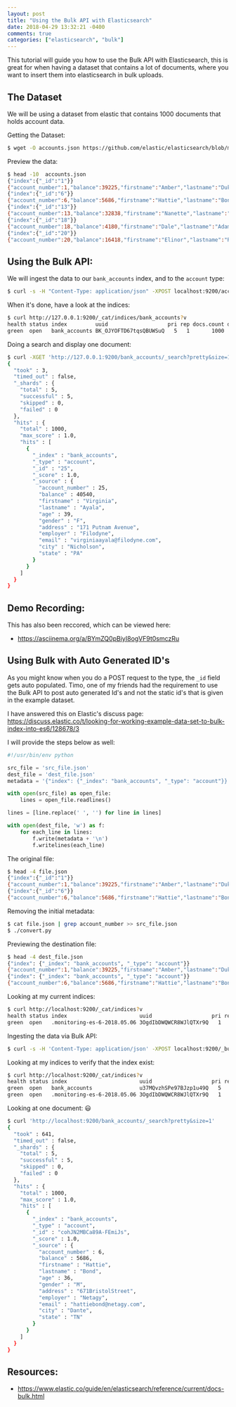 ```yaml
---
layout: post
title: "Using the Bulk API with Elasticsearch"
date: 2018-04-29 13:32:21 -0400
comments: true
categories: ["elasticsearch", "bulk"] 
---
```


This tutorial will guide you how to use the Bulk API with Elasticsearch, this is great for when having a dataset that contains a lot of documents, where you want to insert them into elasticsearch in bulk uploads.

<script id="mNCC" language="javascript">
    medianet_width = "728";
    medianet_height = "90";
    medianet_crid = "218284798";
    medianet_versionId = "3111299"; 
  </script>
<script src="//contextual.media.net/nmedianet.js?cid=8CUD78FSV"></script>

## The Dataset

We will be using a dataset from elastic that contains 1000 documents that holds account data. 

Getting the Dataset:

```bash
$ wget -O accounts.json https://github.com/elastic/elasticsearch/blob/master/docs/src/test/resources/accounts.json?raw=true
```

Preview the data:

```bash
$ head -10  accounts.json
{"index":{"_id":"1"}}
{"account_number":1,"balance":39225,"firstname":"Amber","lastname":"Duke","age":32,"gender":"M","address":"880 Holmes Lane","employer":"Pyrami","email":"amberduke@pyrami.com","city":"Brogan","state":"IL"}
{"index":{"_id":"6"}}
{"account_number":6,"balance":5686,"firstname":"Hattie","lastname":"Bond","age":36,"gender":"M","address":"671 Bristol Street","employer":"Netagy","email":"hattiebond@netagy.com","city":"Dante","state":"TN"}
{"index":{"_id":"13"}}
{"account_number":13,"balance":32838,"firstname":"Nanette","lastname":"Bates","age":28,"gender":"F","address":"789 Madison Street","employer":"Quility","email":"nanettebates@quility.com","city":"Nogal","state":"VA"}
{"index":{"_id":"18"}}
{"account_number":18,"balance":4180,"firstname":"Dale","lastname":"Adams","age":33,"gender":"M","address":"467 Hutchinson Court","employer":"Boink","email":"daleadams@boink.com","city":"Orick","state":"MD"}
{"index":{"_id":"20"}}
{"account_number":20,"balance":16418,"firstname":"Elinor","lastname":"Ratliff","age":36,"gender":"M","address":"282 Kings Place","employer":"Scentric","email":"elinorratliff@scentric.com","city":"Ribera","state":"WA"}

```

## Using the Bulk API:

We will ingest the data to our `bank_accounts` index, and to the `account` type:

```bash
$ curl -s -H "Content-Type: application/json" -XPOST localhost:9200/accounts/docs/_bulk --data-binary "@accounts.json"
```

When it's done, have a look at the indices:

```bash
$ curl http://127.0.0.1:9200/_cat/indices/bank_accounts?v
health status index         uuid                   pri rep docs.count docs.deleted store.size pri.store.size
green  open   bank_accounts BK_OJYOFTD67tqsQBUWSuQ   5   1       1000            0    950.3kb        475.1kb
```

Doing a search and display one document:

```bash
$ curl -XGET 'http://127.0.0.1:9200/bank_accounts/_search?pretty&size=1'
{
  "took" : 3,
  "timed_out" : false,
  "_shards" : {
    "total" : 5,
    "successful" : 5,
    "skipped" : 0,
    "failed" : 0
  },
  "hits" : {
    "total" : 1000,
    "max_score" : 1.0,
    "hits" : [
      {
        "_index" : "bank_accounts",
        "_type" : "account",
        "_id" : "25",
        "_score" : 1.0,
        "_source" : {
          "account_number" : 25,
          "balance" : 40540,
          "firstname" : "Virginia",
          "lastname" : "Ayala",
          "age" : 39,
          "gender" : "F",
          "address" : "171 Putnam Avenue",
          "employer" : "Filodyne",
          "email" : "virginiaayala@filodyne.com",
          "city" : "Nicholson",
          "state" : "PA"
        }
      }
    ]
  }
}

```

## Demo Recording:

This has also been reccored, which can be viewed here:

- https://asciinema.org/a/BYmZQ0pBiyI8ogVF9t0smczRu

## Using Bulk with Auto Generated ID's

As you might know when you do a POST request to the type, the `_id` field gets auto populated. Timo, one of my friends had the requirement to use the Bulk API to post auto generated Id's and not the static id's that is given in the example dataset.

I have answered this on Elastic's discuss page: https://discuss.elastic.co/t/looking-for-working-example-data-set-to-bulk-index-into-es6/128678/3

I will provide the steps below as well:

```python convert.py 
#!/usr/bin/env python

src_file = 'src_file.json'
dest_file = 'dest_file.json'
metadata = '{"index": {"_index": "bank_accounts", "_type": "account"}}'

with open(src_file) as open_file:
    lines = open_file.readlines()

lines = [line.replace(' ', '') for line in lines]

with open(dest_file, 'w') as f:
    for each_line in lines:
        f.write(metadata + '\n')
        f.writelines(each_line)
``` 

The original file:

```bash
$ head -4 file.json 
{"index":{"_id":"1"}}
{"account_number":1,"balance":39225,"firstname":"Amber","lastname":"Duke","age":32,"gender":"M","address":"880 Holmes Lane","employer":"Pyrami","email":"amberduke@pyrami.com","city":"Brogan","state":"IL"}
{"index":{"_id":"6"}}
{"account_number":6,"balance":5686,"firstname":"Hattie","lastname":"Bond","age":36,"gender":"M","address":"671 Bristol Street","employer":"Netagy","email":"hattiebond@netagy.com","city":"Dante","state":"TN"}
```

Removing the initial metadata:

```bash
$ cat file.json | grep account_number >> src_file.json
$ ./convert.py 
```

Previewing the destination file:

```bash
$ head -4 dest_file.json 
{"index": {"_index": "bank_accounts", "_type": "account"}}
{"account_number":1,"balance":39225,"firstname":"Amber","lastname":"Duke","age":32,"gender":"M","address":"880HolmesLane","employer":"Pyrami","email":"amberduke@pyrami.com","city":"Brogan","state":"IL"}
{"index": {"_index": "bank_accounts", "_type": "account"}}
{"account_number":6,"balance":5686,"firstname":"Hattie","lastname":"Bond","age":36,"gender":"M","address":"671BristolStreet","employer":"Netagy","email":"hattiebond@netagy.com","city":"Dante","state":"TN"}
```

Looking at my current indices:

```bash
$ curl http://localhost:9200/_cat/indices?v
health status index                       uuid                   pri rep docs.count docs.deleted store.size pri.store.size
green  open   .monitoring-es-6-2018.05.06 3OgdIbDWQWCR8WJlQTXr9Q   1   1     114715            6      104mb           50mb
```

Ingesting the data via Bulk API:

```bash
$ curl -s -H 'Content-Type: application/json' -XPOST localhost:9200/_bulk --data-binary @dest_file.json 
```

Looking at my indices to verify that the index exist:

```bash
$ curl http://localhost:9200/_cat/indices?v
health status index                       uuid                   pri rep docs.count docs.deleted store.size pri.store.size
green  open   bank_accounts               u37MQvzhSPe97BJzp1u49Q   5   1       1000            0    296.4kb           690b
green  open   .monitoring-es-6-2018.05.06 3OgdIbDWQWCR8WJlQTXr9Q   1   1     114750            6    103.9mb         49.9mb
```

Looking at one document: :smiley:

```bash
$ curl 'http://localhost:9200/bank_accounts/_search?pretty&size=1'
{
  "took" : 641,
  "timed_out" : false,
  "_shards" : {
    "total" : 5,
    "successful" : 5,
    "skipped" : 0,
    "failed" : 0
  },
  "hits" : {
    "total" : 1000,
    "max_score" : 1.0,
    "hits" : [
      {
        "_index" : "bank_accounts",
        "_type" : "account",
        "_id" : "cohJN2MBCa89A-FEmiJs",
        "_score" : 1.0,
        "_source" : {
          "account_number" : 6,
          "balance" : 5686,
          "firstname" : "Hattie",
          "lastname" : "Bond",
          "age" : 36,
          "gender" : "M",
          "address" : "671BristolStreet",
          "employer" : "Netagy",
          "email" : "hattiebond@netagy.com",
          "city" : "Dante",
          "state" : "TN"
        }
      }
    ]
  }
}
```
## Resources:

- https://www.elastic.co/guide/en/elasticsearch/reference/current/docs-bulk.html
